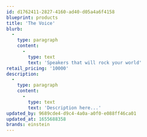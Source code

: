 ```yaml
---
id: d1762411-2827-4160-ad40-d05a4a6f4158
blueprint: products
title: 'The Voice'
blurb:
  -
    type: paragraph
    content:
      -
        type: text
        text: 'Speakers that will rock your world'
retail_pricing: '10000'
description:
  -
    type: paragraph
    content:
      -
        type: text
        text: 'Description here...'
updated_by: 9689cde4-d9c4-4a0a-a0f0-e088ff46ca01
updated_at: 1655688358
brands: einstein
---
```

